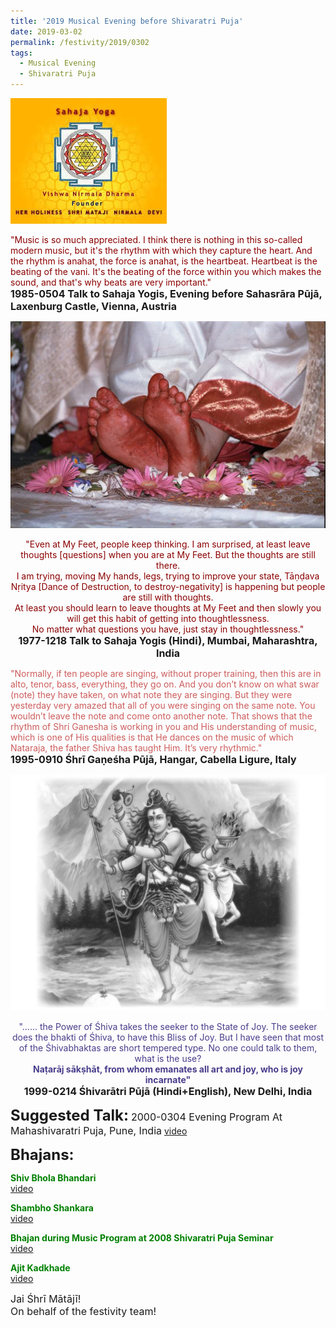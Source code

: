 ```yaml
---
title: '2019 Musical Evening before Shivaratri Puja'
date: 2019-03-02
permalink: /festivity/2019/0302
tags:
  - Musical Evening
  - Shivaratri Puja
---
```


![PICTURE 1](/images/image1.png)

<p>
<font color="DarkRed">"Music is so much appreciated. I think there is nothing in this so-called modern music, but it's the rhythm with which they capture the heart. And the rhythm is anahat, the force is anahat, is the heartbeat. Heartbeat is the beating of the vani. It's the beating of the force within you which makes the sound, and that's why beats are very important."</font><br>
<font size="+0"><b>1985-0504 Talk to Sahaja Yogis, Evening before Sahasrāra Pūjā, Laxenburg Castle, Vienna, Austria</b></font>
</p>

<div style="text-align: center"><img src="/images/image68.png" /></div>

<p style="text-align:center;">
<font color="DarkRed">"Even at My Feet, people keep thinking. I am surprised, at least leave thoughts [questions] when you are at My Feet. But the thoughts are still there.<br> 
I am trying, moving My hands, legs, trying to improve your state, Tāṇḍava Nṛitya [Dance of Destruction, to destroy-negativity] is happening but people are still with thoughts.<br>
At least you should learn to leave thoughts at My Feet and then slowly you will get this habit of getting into thoughtlessness.<br>
No matter what questions you have, just stay in thoughtlessness."</font><br>
<font size="+0"><b>1977-1218 Talk to Sahaja Yogis (Hindi), Mumbai, Maharashtra, India</b></font>
</p>

<p>
<font color="IndianRed">"Normally, if ten people are singing, without proper training, then this are in alto, tenor, bass, everything, they go on. And you don’t know on what swar (note) they have taken, on what note they are singing. But they were yesterday very amazed that all of you were singing on the same note. You wouldn’t leave the note and come onto another note. That shows that the rhythm of Shri Ganesha is working in you and His understanding of music, which is one of His qualities is that He dances on the music of which Nataraja, the father Shiva has taught Him. It’s very rhythmic."</font><br>
<font size="+0"><b>1995-0910 Śhrī Gaṇeśha Pūjā, Hangar, Cabella Ligure, Italy</b></font>
</p>

<div style="text-align: center"><img src="/images/image69.png" /></div>

<p style="text-align:center;">
<font color="DarkSlateBlue">"...... the Power of Śhiva takes the seeker to the State of Joy. The seeker does the bhakti of Śhiva, to have this Bliss of Joy. But I have seen that most of the Śhivabhaktas are short tempered type. No one could talk to them, what is the use?<br>
<b>Naṭarāj sākṣhāt, from whom emanates all art and joy, who is joy incarnate"</b></font><br>
<font size="+0"><b>1999-0214 Śhivarātri Pūjā (Hindi+English), New Delhi, India</b></font>
</p>

<font size="+2"><b>Suggested Talk:</b></font> 
<font size="+0">2000-0304 Evening Program At Mahashivaratri Puja, Pune, India</font>
<a href="https://www.youtube.com/watch?time_continue=9634&v=ug7Z5Q88N3o"> video</a><br>

<font size="+2"><b>Bhajans:</b></font>

<p>
<font color="green"><b>Shiv Bhola Bhandari</b></font><br>
<a href="https://www.youtube.com/watch?v=UbzQMIX2CaU"> video</a><br>
</p>

<p>
<font color="green"><b>Shambho Shankara</b></font><br>
<a href="https://www.youtube.com/watch?v=xtV5wb7yEgY">video</a>
</p>

<p>
<font color="green"><b>Bhajan during Music Program at 2008 Shivaratri Puja Seminar</b></font><br>
<a href="https://www.youtube.com/watch?v=VWMq3567m9Q&feature=youtu.be">video</a>
</p>
 
<p>
<font color="green"><b>Ajit Kadkhade</b></font><br>
<a href="https://www.youtube.com/watch?v=rItjILB8bNo">video</a> 
</p>

<p>
<font size="+0">Jai Śhrī Mātājī!<br>
On behalf of the festivity team!</font>
</p>